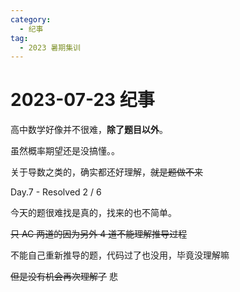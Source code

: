 ```yaml
---
category:
  - 纪事
tag:
  - 2023 暑期集训
---
```


# 2023-07-23 纪事

高中数学好像并不很难，**除了题目以外**。

<!-- more -->

虽然概率期望还是没搞懂。。

关于导数之类的，确实都还好理解，~~就是题做不来~~

Day.7 - Resolved 2 / 6

今天的题很难找是真的，找来的也不简单。

~~只 AC 两道的因为另外 4 道不能理解推导过程~~

不能自己重新推导的题，代码过了也没用，毕竟没理解嘛

~~但是没有机会再次理解了~~ 悲
